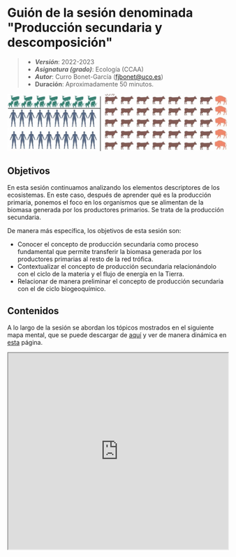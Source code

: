 # Guión de la sesión denominada "Producción secundaria y descomposición"


> + **_Versión_**: 2022-2023
> + **_Asignatura (grado)_**: Ecología (CCAA)
> + **_Autor_**: Curro Bonet-García (fjbonet@uco.es)
> + **Duración**: Aproximadamente 50 minutos.

<img src="https://github.com/aprendiendo-cosas/Te_ecosistemas_prod_sec_descomp_ecologia_ccaa/raw/2021-2022/imagenes/portada.jpg" alt="portada" style="zoom:150%;" />



## Objetivos 

En esta sesión continuamos analizando los elementos descriptores de los ecosistemas. En este caso, después de aprender qué es la producción primaria, ponemos el foco en los organismos que se alimentan de la biomasa generada por los productores primarios. Se trata de la producción secundaria. 

De manera más específica, los objetivos de esta sesión son:

 + Conocer el concepto de producción secundaria como proceso fundamental que permite transferir la biomasa generada por los productores primarias al resto de la red trófica.
 + Contextualizar el concepto de producción secundaria relacionándolo con el ciclo de la materia y el flujo de energía en la Tierra.
 + Relacionar de manera preliminar el concepto de producción secundaria con el de ciclo biogeoquímico.



 ## Contenidos
A lo largo de la sesión se abordan los tópicos mostrados en el siguiente mapa mental, que se puede descargar de [aquí](https://github.com/aprendiendo-cosas/Te_ecosistemas_prod_sec_descomp_ecologia_ccaa/raw/2021-2022/presentacion/produccion_secundaria_descomposicion.xmind) y ver de  manera dinámica en [esta](https://rawcdn.githack.com/aprendiendo-cosas/Te_ecosistemas_prod_sec_descomp_ecologia_ccaa/2021-2022/presentacion/prod_secundaria_descomposicion.html) página.

<iframe
  src="https://rawcdn.githack.com/aprendiendo-cosas/Te_ecosistemas_prod_sec_descomp_ecologia_ccaa/2021-2022/presentacion/prod_secundaria_descomposicion.html"
  style="width:100%; height:450px;"
></iframe>












